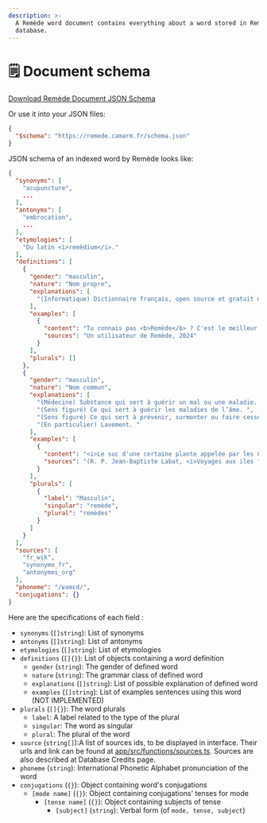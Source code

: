 ```yaml
---
description: >-
  A Remède word document contains everything about a word stored in Remède's
  database.
---
```


# 🗒️ Document schema

[Download Remède Document JSON Schema](https://github.com/camarm-dev/remede/tree/main/data/remede.schema.json)

Or use it into your JSON files:

```json
{
  "$schema": "https://remede.camarm.fr/schema.json"
}
```

JSON schema of an indexed word by Remède looks like:

```json
{
  "synonyms": [
    "acupuncture",
    ...
  ],
  "antonyms": [
    "embrocation",
    ...
  ],
  "etymologies": [
    "Du latin <i>remĕdium</i>."
  ],
  "definitions": [
    {
      "gender": "masculin",
      "nature": "Nom propre",
      "explanations": [
        "(Informatique) Dictionnaire français, open source et gratuit qui a pour objectif de remplacer Antidote."
      ],
      "examples": [
        {
          "content": "Tu connais pas <b>Remède</b> ? C'est le meilleur dictionnaire mobile !",
          "sources": "Un utilisateur de Remède, 2024"
        }
      ],
      "plurals": []
    },
    {
      "gender": "masculin",
      "nature": "Nom commun",
      "explanations": [
        "(Médecine) Substance qui sert à guérir un mal ou une maladie. ",
        "(Sens figuré) Ce qui sert à guérir les maladies de l’âme. ",
        "(Sens figuré) Ce qui sert à prévenir, surmonter ou faire cesser un malheur, un inconvénient ou une disgrâce. ",
        "(En particulier) Lavement. "
      ],
      "examples": [
        {
          "content": "<i>Le suc d'une certaine plante appelée par les Caraïbes </i>touloula<i>, et par les Français </i>herbes aux flèches<i>, est, dit-on, le seul <b>remède</b> contre les plaies faites par les flèches empoisonnées avec le suc de mancenilier.</i> ",
          "sources": "(R. P. Jean-Baptiste Labat, <i>Voyages aux iles françaises de l'Amérique</i>, nouvelle édition d'après celle de 1722, Paris&#160;: chez Lefebvre &amp; chez A.-J. Ducollet, 1831, page 75)"
        }
      ],
      "plurals": [
        {
          "label": "Masculin",
          "singular": "remède",
          "plural": "remèdes"
        }
      ]
    }
  ],
  "sources": [
    "fr_wik",
    "synonymo_fr",
    "antonymes_org"
  ],
  "phoneme": "/ʁəmɛd/",
  "conjugations": {}
}
```

Here are the specifications of each field :

* `synonyms` (`[]string`): List of synonyms
* `antonyms` (`[]string`): List of antonyms
* `etymologies` (`[]string`): List of etymologies
* `definitions` (`[]{}`): List of objects containing a word definition
  * `gender` (`string`): The gender of defined word
  * `nature` (`string`): The grammar class of defined word
  * `explanations` (`[]string`): List of possible explanation of defined word
  * `examples` (`[]string`): List of examples sentences using this word (NOT IMPLEMENTED)
* `plurals` (`[]{}`): The word plurals
  * `label`: A label related to the type of the plural
  * `singular`: The word as singular
  * `plural`: The plural of the word
* `source` (`string[]`):A list of sources ids, to be displayed in interface. Their urls and link can be found at [app/src/functions/sources.ts](https://github.com/camarm-dev/remede/tree/main/app/src/functions/sources.ts). Sources are also described at Database Credits page.
* `phoneme` (`string`): International Phonetic Alphabet pronunciation of the word
* `conjugations` (`{}`): Object containing word's conjugations
  * `[mode name]` (`{}`): Object containing conjugations' tenses for mode
    * `[tense name]` (`{}`): Object containing subjects of tense
      * `[subject]` (`string`): Verbal form (of `mode, tense, subject`)
